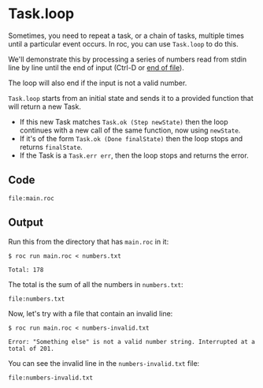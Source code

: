 # Task.loop

Sometimes, you need to repeat a task, or a chain of tasks, multiple times until a particular event occurs. In roc, you can use `Task.loop` to do this.

We'll demonstrate this by processing a series of numbers read from stdin line by line until the end of input (Ctrl-D or [end of file](https://en.wikipedia.org/wiki/End-of-file)).

The loop will also end if the input is not a valid number.

`Task.loop` starts from an initial state and sends it to a provided function that will return a new Task.
- If this new Task matches `Task.ok (Step newState)` then the loop continues with a new call of the same function, now using `newState`.
- If it's of the form `Task.ok (Done finalState)` then the loop stops and returns `finalState`.
- If the Task is a `Task.err err`, then the loop stops and returns the error.

## Code

```roc
file:main.roc
```

## Output

Run this from the directory that has `main.roc` in it:

```
$ roc run main.roc < numbers.txt 

Total: 178
```

The total is the sum of all the numbers in `numbers.txt`:

```text
file:numbers.txt
```

Now, let's try with a file that contain an invalid line:

```
$ roc run main.roc < numbers-invalid.txt 

Error: "Something else" is not a valid number string. Interrupted at a total of 201.
```

You can see the invalid line in the `numbers-invalid.txt` file:

```text
file:numbers-invalid.txt
```
